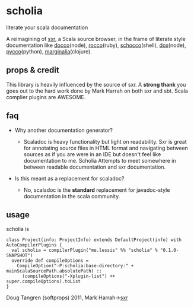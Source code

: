# scholia

literate your scala documentation

A reimagining of [sxr](https://github.com/harrah/browse), a Scala source browser, in the frame of literate style documentation like [docco](http://jashkenas.github.com/docco/)(node), [rocco](http://rtomayko.github.com/rocco/)(ruby), [schocco](http://rtomayko.github.com/shocco/)(shell), [dox](http://visionmedia.github.com/dox/)(node), [pycco](http://fitzgen.github.com/pycco/)(python), [marginalia](http://fogus.me/fun/marginalia/)(clojure).

## props & credit

This library is heavily influenced by the source of sxr. A **strong thank** you goes out to the hard work done by Mark Harrah on both sxr and sbt. Scala complier plugins are AWESOME.

## faq

* Why another documentation generator?

  * Scaladoc is heavy functionality but light on readability. Sxr is great for annotating source files in HTML format and navigating between sources as if you are were in an IDE but doesn't feel like documentation to me. Scholia Attempts to meet somewhere in between readable documentation and sxr documentation.

* Is this meant as a replacement for scaladoc?
  * No, scaladoc is the **standard** replacement for javadoc-style documentation in the scala community.

## usage

scholia is

    class Project(info: ProjectInfo) extends DefaultProject(info) with AutoCompilerPlugins {
      val scholia = compilerPlugin("me.lessis" %% "scholia" % "0.1.0-SNAPSHOT")
      override def compileOptions =
        CompileOption("-P:scholia:base-directory:" + mainScalaSourcePath.absolutePath) ::
          (compileOptions("-Xplugin-list") ++  super.compileOptions).toList
    }

Doug Tangren (softprops) 2011, Mark Harrah->[sxr](https://github.com/harrah/browse)
